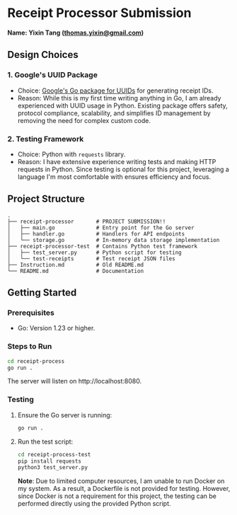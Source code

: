 # Receipt Processor Submission
**Name: Yixin Tang (thomas.yixin@gmail.com)**

## Design Choices

### 1. Google's UUID Package
- Choice: [Google's Go package for UUIDs](https://github.com/google/uuid) for generating receipt IDs.
- Reason: While this is my first time writing anything in Go, I am already experienced with UUID usage in Python. Existing package offers safety, protocol compliance, scalability, and simplifies ID management by removing the need for complex custom code.
  
### 2. Testing Framework
- Choice: Python with `requests` library.
- Reason: I have extensive experience writing tests and making HTTP requests in Python. Since testing is optional for this project, leveraging a language I'm most comfortable with ensures efficiency and focus. 
  
## Project Structure
```plaintext
.
├── receipt-processor       # PROJECT SUBMISSION!!
│   ├── main.go             # Entry point for the Go server
│   ├── handler.go          # Handlers for API endpoints
│   └── storage.go          # In-memory data storage implementation
├── receipt-processor-test  # Contains Python test framework
│   ├── test_server.py      # Python script for testing 
│   └── test-receipts       # Test receipt JSON files
├── Instruction.md          # Old README.md
└── README.md               # Documentation
```

## Getting Started

### Prerequisites
- Go: Version 1.23 or higher.

### Steps to Run
```bash
cd receipt-process
go run .
```
The server will listen on http://localhost:8080.

### Testing

1. Ensure the Go server is running:  
   ```bash
   go run .
   ```

2. Run the test script:  
   ```bash
   cd receipt-process-test
   pip install requests
   python3 test_server.py
   ```

   **Note**: Due to limited computer resources, I am unable to run Docker on my system. As a result, a Dockerfile is not provided for testing. However, since Docker is not a requirement for this project, the testing can be performed directly using the provided Python script.
